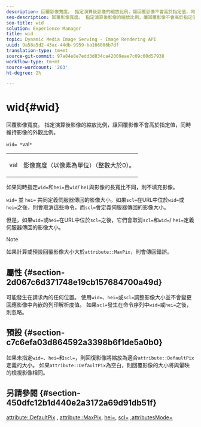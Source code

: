 ```yaml
---
description: 回覆影像寬度。 指定演算後影像的縮放比例，讓回覆影像不會高於指定值，同時維持影像的外觀比例。
seo-description: 回覆影像寬度。 指定演算後影像的縮放比例，讓回覆影像不會高於指定值，同時維持影像的外觀比例。
seo-title: wid
solution: Experience Manager
title: wid
topic: Dynamic Media Image Serving - Image Rendering API
uuid: 9a58a5d2-43ac-44db-9959-ba166006b7df
translation-type: tm+mt
source-git-commit: 97a84e8e7edd3d834ca42069eae7c09c00d57938
workflow-type: tm+mt
source-wordcount: '263'
ht-degree: 2%

---
```



# wid{#wid}

回覆影像寬度。 指定演算後影像的縮放比例，讓回覆影像不會高於指定值，同時維持影像的外觀比例。

`wid= *`val`*`

<table id="simpletable_1C898A7B99114BE986EC5553F6A31E82"> 
 <tr class="strow"> 
  <td class="stentry"> <p><span class="varname"> val</span> </p> </td> 
  <td class="stentry"> <p>影像寬度（以像素為單位）（整數大於0）。 </p></td> 
 </tr> 
</table>

如果同時指定`wid=`和`hei=`且`wid`/ `hei`與影像的長寬比不同，則不填充影像。

`wid=` 並 `hei=` 共同定義伺服器傳回的影像大小。如果`scl=`在URL中位於`wid=`或`hei=`之後，則會取消這些命令，而`scl=`會定義伺服器傳回的影像大小。

但是，如果`wid=`或`hei=`在URL中位於`scl=`之後，它們會取消`scl=`和`wid=`/ `hei=`定義伺服器傳回的影像大小。

>[!NOTE]
>
>如果計算或預設回覆影像大小大於`attribute::MaxPix`，則會傳回錯誤。

## 屬性 {#section-2d067c6d371748e19cb157684700a49d}

可能發生在請求內的任何位置。 使用`wid=`、`hei=`或`scl=`調整影像大小並不會變更回應影像中內嵌的列印解析度值。 如果`scl=`發生在命令序列中`wid=`或`hei=`之後，則忽略。

## 預設 {#section-c7c6efa03d864592a3398b6f1de5a0b0}

如果未指定`wid=`、`hei=`和`scl=`，則回復影像將縮放為適合`attribute::DefaultPix`定義的大小。 如果`attribute::DefaultPix`為空白，則回覆影像的大小將與暈映的檢視影像相同。

## 另請參閱 {#section-450dfc12b1d440e2a3172a69d91db51f}

[attribute::DefaultPix](../../../../../ir-api/material-cat/image-rendering-api-ref/c-ir-material-catalog/c-ir-attributes-reference/r-ir-defaultpix.md#reference-102c98f9b5d24d2aaaeb756653fb0e6f) ,  [attribute::MaxPix](../../../../../ir-api/material-cat/image-rendering-api-ref/c-ir-material-catalog/c-ir-attributes-reference/r-ir-maxpix.md#reference-569f186bbc2840a6bd3cffa8ff3e7657),  [hei=](../../../../../ir-api/http-protocol/image-rendering-api-ref/c-ir-http-protocol-ref/c-ir-http-protocol-command-reference/r-ir-hei.md#reference-1c08f60365a94417a39867c09cac5478),  [scl=](../../../../../ir-api/http-protocol/image-rendering-api-ref/c-ir-http-protocol-ref/c-ir-http-protocol-command-reference/r-ir-scl.md#reference-b14b51a6cbe34f0bba42880540592f29) [,attributesMode=](../../../../../ir-api/http-protocol/image-rendering-api-ref/c-ir-http-protocol-ref/c-ir-http-protocol-command-reference/r-ir-http-resmode.md#reference-851a5b636f8948cfb11456c9b7dab0d3)
